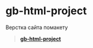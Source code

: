 # gb-html-project
Верстка сайта помакету

> __[gb-html-project](https://hvits3rk.github.io/gb-html-project)__

